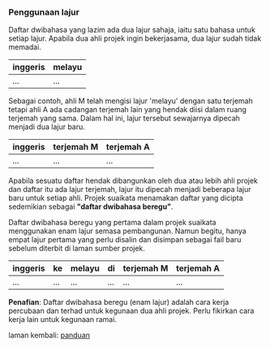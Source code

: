 ---
---

### Penggunaan lajur

Daftar dwibahasa yang lazim ada dua lajur sahaja, iaitu satu
bahasa untuk setiap lajur. Apabila dua ahli projek ingin
bekerjasama, dua lajur sudah tidak memadai.

| inggeris | melayu |
| -------- | ------ |
| ...      | ...    |

Sebagai contoh, ahli M telah mengisi lajur 'melayu' dengan
satu terjemah tetapi ahli A ada cadangan terjemah lain yang
hendak diisi dalam ruang terjemah yang sama. Dalam hal ini,
lajur tersebut sewajarnya dipecah menjadi dua lajur baru.

| inggeris | terjemah M | terjemah A |
| -------- | ---------- | ---------- |
| ...      | ...        | ...        |

Apabila sesuatu daftar hendak dibangunkan oleh dua atau
lebih ahli projek dan daftar itu ada lajur terjemah, lajur
itu dipecah menjadi beberapa lajur baru untuk setiap ahli.
Projek suaikata menamakan daftar yang dicipta sedemikian
sebagai **"daftar dwibahasa beregu"**.

Daftar dwibahasa beregu yang pertama dalam projek suaikata
menggunakan enam lajur semasa pembangunan. Namun begitu,
hanya empat lajur pertama yang perlu disalin dan disimpan
sebagai fail baru sebelum diterbit di laman sumber projek.

| inggeris | ke  | melayu | di  | terjemah M | terjemah A |
| -------- | --- | ------ | --- | ---------- | ---------- |
| ...      | ... | ...    | ... | ...        | ...        |

**Penafian**: Daftar dwibahasa beregu (enam lajur) adalah
cara kerja percubaan dan terhad untuk kegunaan dua ahli
projek. Perlu fikirkan cara kerja lain untuk kegunaan ramai.

laman kembali: [panduan][0]

  [0]: ../index.md
